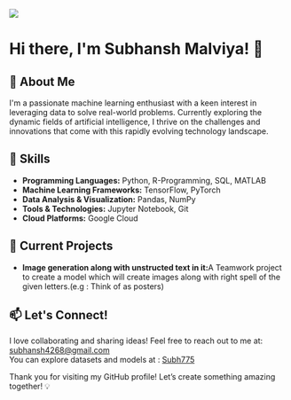<p align="left">
    <img src="https://readme-typing-svg.demolab.com/?lines=PYTHON%20DEVELOPER;DATA%20SCIENTIST;AI%20RESEARCHER;PROMPT%20ENGINEERING;DEEP%20LEARNING%20PRACTITIONER&font=Fira%20Code&align=left&width=600&height=50&color=e1fc17&vCenter=true&pause=1000&size=25" />
</p>

<h1>Hi there, I'm Subhansh Malviya! 👋</h1>

<h2>🚀 About Me</h2>
<p>
    I'm a passionate machine learning enthusiast with a keen interest in leveraging data to solve real-world problems. Currently exploring the dynamic fields of artificial intelligence, I thrive on the challenges and innovations that come with this rapidly evolving technology landscape.
</p>

<h2>🔧 Skills</h2>
<ul>
    <li><strong>Programming Languages:</strong> Python, R-Programming, SQL, MATLAB</li>
    <li><strong>Machine Learning Frameworks:</strong> TensorFlow, PyTorch </li>
    <li><strong>Data Analysis & Visualization:</strong> Pandas, NumPy </li>
    <li><strong>Tools & Technologies:</strong> Jupyter Notebook, Git</li>
    <li><strong>Cloud Platforms:</strong> Google Cloud</li>
</ul>

<h2>🌱 Current Projects</h2>
<ul>
    <li><strong>Image generation along with unstructed text in it:</strong>A Teamwork project to create a model which will create images along with right spell of the given letters.(e.g : Think of as posters)</li>
</ul>

<h2>📫 Let's Connect!</h2>
<p>
    I love collaborating and sharing ideas! Feel free to reach out to me at: <a href="subhansh4268@gmail.com">subhansh4268@gmail.com</a><br>
    You can explore datasets and models at : <a href=https://huggingface.co/Subh775>Subh775</a>

</p>

<p>Thank you for visiting my GitHub profile! Let’s create something amazing together! 💡</p>
